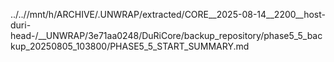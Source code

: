 ../..//mnt/h/ARCHIVE/.UNWRAP/extracted/CORE__2025-08-14__2200__host-duri-head-/__UNWRAP/3e71aa0248/DuRiCore/backup_repository/phase5_5_backup_20250805_103800/PHASE5_5_START_SUMMARY.md
